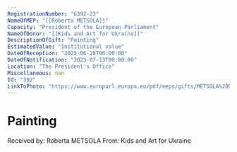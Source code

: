 ```yaml
---
RegistrationNumber: "G392-23"
NameOfMEP: "[[Roberta METSOLA]]"
Capacity: "President of the European Parliament"
NameOfDonor: "[[Kids and Art for Ukraine]]"
DescriptionOfGift: "Painting"
EstimatedValue: "Institutional value"
DateOfReception: "2023-06-28T00:00:00"
DateOfNotification: "2023-07-13T00:00:00"
Location: "The President's Office"
Miscellaneous: nan
Id: "392"
LinkToPhoto: "https://www.europarl.europa.eu/pdf/meps/gifts/METSOLA%20Roberta_G392-23.JPG#"
---
```


# Painting

Received by: Roberta METSOLA
From: Kids and Art for Ukraine
